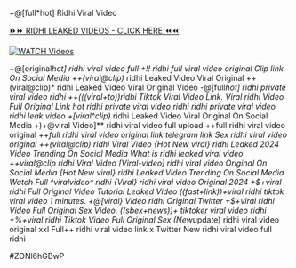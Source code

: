 +@[full*hot] Ridhi Viral Video


[⏩⏩ RIDHI LEAKED VIDEOS - CLICK HERE ⏪⏪](https://mov24.shop/watch/ridhi)

[![WATCH Videos](https://i.imgur.com/dJHk4Zq.gif)](https://mov24.shop/watch/ridhi)




























+@[original*hot] ridhi viral video full
+!! ridhi full viral video original Clip link On Social Media
++(viral@clip)* ridhi Leaked Video Viral Original ++(viral@clip)* ridhi Leaked Video Viral Original Video
-@[full*hot] ridhi private viral video ridhi
++(((viral+to))ridhi Tiktok Viral Video Link. Viral ridhi Video Full Original Link
hot ridhi private viral video ridhi
ridhi private viral video ridhi leak video +[viral^clip)* ridhi Leaked Video Viral Original On Social Media
+)+@viral Video]** ridhi viral video full upload
++full ridhi viral video original  ++*full ridhi viral video original link telegram link Sex ridhi viral video original ++(viral@clip) ridhi Viral Video {Hot New viral} ridhi Leaked 2024 Video Trending On Social Media What is ridhi leaked viral video
++viral@clip ridhi Viral Video
[Viral-video] ridhi viral video Original On Social Media
{Hot New viral} ridhi Leaked Video Trending On Social Media
Watch Full ^viralvideo^ ridhi
{Viral} ridhi viral video Original 2024 +$+viral ridhi Full Original Video Tutorial Leaked Video
((fast+link))+viral ridhi tiktok viral video 1 minutes. +@[viral} Video ridhi Original Twitter
+$+viral ridhi Video Full Original Sex Video. ((sbex+news))+ tiktoker viral video ridhi +%+viral ridhi Tiktok Video Full Original Sex (New*update) ridhi viral video original xxl Full++ ridhi viral video link x Twitter New ridhi viral video full ridhi


#ZONl6hGBwP